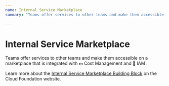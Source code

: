 ```yaml
---
name: Internal Service Marketplace
summary: "Teams offer services to other teams and make them accessible on a marketplace that is integrated with \U0001F4B5 Cost Management  and \U0001F510 IAM ."

---
```


# Internal Service Marketplace

Teams offer services to other teams and make them accessible on a marketplace that is integrated with 💵 Cost Management  and 🔐 IAM .

Learn more about the [Internal Service Marketplace Building Block](https://cloudfoundation.meshcloud.io/maturity-model/service-ecosystem/internal-service-marketplace.html) on the Cloud Foundation website.

